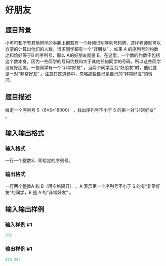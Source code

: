 # 好朋友

## 题目背景

小可可和所有其他同学的手腕上都戴有一个射频识别序列号码牌，这样老师就可以方便的计算出他们的人数。很多同学都有一个“好朋友” 。如果 A 的序列号的约数之和恰好等于B 的序列号，那么 A的好朋友就是 B。在这里，一个数的约数不包括这个数本身。因为一些同学的号码约数和大于其他任何同学的号码，所以这些同学没有好朋友。一些同学有一个“非常好友” 。当两个同学互为“好朋友”时，他们就是一对“非常好友” 。注意在这道题中，忽略那些自己是自己的“非常好友”的情况。

## 题目描述

给定一个序列号 S（6≤S≤18000） ，找出序列号不小于 S 的第一对“非常好友” 。

## 输入输出格式

### 输入格式

一行一个整数S，即给定的序列号。

### 输出格式

一行两个整数A 和 B（用空格隔开） 。A 表示第一个序列号不小于 S 的有“非常好友”的同学，B 是 A 的“非常好友” 。

## 输入输出样例

### 输入样例 #1

```cpp
206
```


### 输出样例 #1

```cpp
220 284
```


